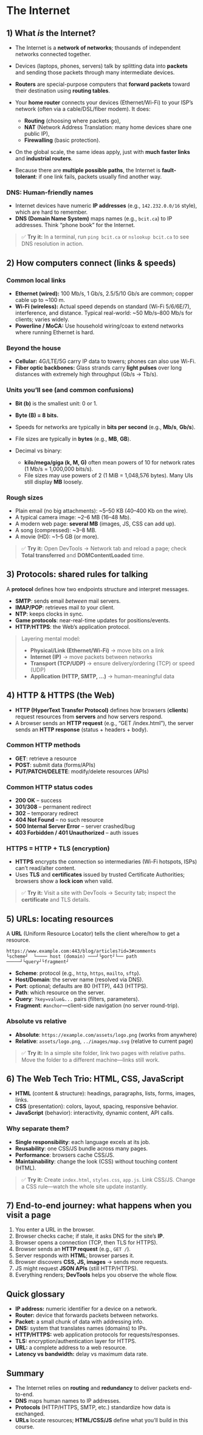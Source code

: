
# The Internet 

## 1) What *is* the Internet?

* The Internet is a **network of networks**; thousands of independent networks connected together.
* Devices (laptops, phones, servers) talk by splitting data into **packets** and sending those packets through many intermediate devices.
* **Routers** are special-purpose computers that **forward packets** toward their destination using **routing tables**.
* Your **home router** connects your devices (Ethernet/Wi-Fi) to your ISP’s network (often via a cable/DSL/fiber modem). It does:

  * **Routing** (choosing where packets go),
  * **NAT** (Network Address Translation: many home devices share one public IP),
  * **Firewalling** (basic protection).
* On the global scale, the same ideas apply, just with **much faster links** and **industrial routers**.
* Because there are **multiple possible paths**, the Internet is **fault-tolerant**: if one link fails, packets usually find another way.

### DNS: Human-friendly names

* Internet devices have numeric **IP addresses** (e.g., `142.232.0.0/16` style), which are hard to remember.
* **DNS (Domain Name System)** maps names (e.g., `bcit.ca`) to IP addresses. Think “phone book” for the Internet.

> ✅ **Try it:** In a terminal, run `ping bcit.ca` or `nslookup bcit.ca` to see DNS resolution in action.


## 2) How computers connect (links & speeds)

### Common local links

* **Ethernet (wired):** 100 Mb/s, 1 Gb/s, 2.5/5/10 Gb/s are common; copper cable up to \~100 m.
* **Wi-Fi (wireless):** Actual speed depends on standard (Wi-Fi 5/6/6E/7), interference, and distance. Typical real-world: \~50 Mb/s–800 Mb/s for clients; varies widely.
* **Powerline / MoCA:** Use household wiring/coax to extend networks where running Ethernet is hard.

### Beyond the house

* **Cellular:** 4G/LTE/5G carry IP data to towers; phones can also use Wi-Fi.
* **Fiber optic backbones:** Glass strands carry **light pulses** over long distances with extremely high throughput (Gb/s → Tb/s).

### Units you’ll see (and common confusions)

* **Bit (b)** is the smallest unit: 0 or 1.
* **Byte (B) = 8 bits.**
* Speeds for networks are typically in **bits per second** (e.g., **Mb/s**, **Gb/s**).
* File sizes are typically in **bytes** (e.g., **MB**, **GB**).
* Decimal vs binary:

  * **kilo/mega/giga (k, M, G)** often mean powers of 10 for network rates (1 Mb/s = 1,000,000 bits/s).
  * File sizes may use powers of 2 (1 MiB = 1,048,576 bytes). Many UIs still display **MB** loosely.

### Rough sizes

* Plain email (no big attachments): \~5–50 KB (40–400 Kb on the wire).
* A typical camera image: \~2–6 MB (16–48 Mb).
* A modern web page: **several MB** (images, JS, CSS can add up).
* A song (compressed): \~3–8 MB.
* A movie (HD): \~1–5 GB (or more).

> ✅ **Try it:** Open DevTools → Network tab and reload a page; check **Total transferred** and **DOMContentLoaded** time.

## 3) Protocols: shared rules for talking

A **protocol** defines how two endpoints structure and interpret messages.

* **SMTP**: sends email *between* mail servers.
* **IMAP/POP**: retrieves mail *to* your client.
* **NTP**: keeps clocks in sync.
* **Game protocols**: near-real-time updates for positions/events.
* **HTTP**/**HTTPS**: the Web’s application protocol.

> Layering mental model:
>
> * **Physical/Link (Ethernet/Wi-Fi)** → move bits on a link
> * **Internet (IP)** → move packets between networks
> * **Transport (TCP/UDP)** → ensure delivery/ordering (TCP) or speed (UDP)
> * **Application (HTTP, SMTP, …)** → human-meaningful data


<!-- Here’s the relationship 

---

<!-- ### 1. **Protocols “live” at specific layers**

Each **layer** in the network stack has a **role**, and protocols are the concrete rules/mechanisms that operate at that layer.

* Example: At the **Transport Layer**, **TCP** and **UDP** define how applications exchange data reliably or quickly.
* At the **Application Layer**, **HTTP**, **SMTP**, and **IMAP** define how human-meaningful tasks (web browsing, email) happen.

---

### 2. **Layers hide complexity**

A higher layer doesn’t need to know how the lower layer works in detail—it just trusts its service.

* HTTP doesn’t care whether the message crosses Wi-Fi, Ethernet, or fiber; it only cares that TCP provides a reliable stream.
* SMTP relies on TCP for ordering and delivery, but focuses only on *email message structure*.

---

### 3. **Protocols build on each other**

Protocols often **stack vertically** across layers. For example:

* **HTTP** (Application) runs on **TCP** (Transport), which runs on **IP** (Internet), which runs on **Ethernet/Wi-Fi** (Link/Physical).
* Each layer adds headers or formatting for its purpose, then hands data down to the next.

---

### 4. **Mental model**

* **Layer = abstraction / service.**
* **Protocol = implementation / rules.**

So, you can think of **layers as “what needs to be done”** (move bits, deliver packets, deliver messages), and **protocols as “how it’s done”** at that layer (Ethernet, IP, TCP, HTTP).
 -->


## 4) HTTP & HTTPS (the Web)

* **HTTP (HyperText Transfer Protocol)** defines how browsers (**clients**) request resources from **servers** and how servers respond.
* A browser sends an **HTTP request** (e.g., “GET /index.html”), the server sends an **HTTP response** (status + headers + body).

### Common HTTP methods

* **GET**: retrieve a resource
* **POST**: submit data (forms/APIs)
* **PUT/PATCH/DELETE**: modify/delete resources (APIs)

### Common HTTP status codes

* **200 OK** – success
* **301/308** – permanent redirect
* **302** – temporary redirect
* **404 Not Found** – no such resource
* **500 Internal Server Error** – server crashed/bug
* **403 Forbidden / 401 Unauthorized** – auth issues

### HTTPS = HTTP + TLS (encryption)

* **HTTPS** encrypts the connection so intermediaries (Wi-Fi hotspots, ISPs) can’t read/alter content.
* Uses **TLS** and **certificates** issued by trusted Certificate Authorities; browsers show a **lock icon** when valid.

> ✅ **Try it:** Visit a site with DevTools → Security tab; inspect the **certificate** and TLS details.


## 5) URLs: locating resources

A **URL** (Uniform Resource Locator) tells the client where/how to get a resource.

```
https://www.example.com:443/blog/articles?id=3#comments
└scheme┘  └──── host (domain) ───┘└port┘└── path ─────┘└query┘└fragment┘
```

* **Scheme**: protocol (e.g., `http`, `https`, `mailto`, `sftp`).
* **Host/Domain**: the server name (resolved via DNS).
* **Port**: optional; defaults are 80 (HTTP), 443 (HTTPS).
* **Path**: which resource on the server.
* **Query**: `?key=value&...` pairs (filters, parameters).
* **Fragment**: `#anchor`—client-side navigation (no server round-trip).

### Absolute vs relative

* **Absolute**: `https://example.com/assets/logo.png` (works from anywhere)
* **Relative**: `assets/logo.png`, `../images/map.svg` (relative to current page)

> ✅ **Try it:** In a simple site folder, link two pages with relative paths. Move the folder to a different machine—links still work.


## 6) The Web Tech Trio: HTML, CSS, JavaScript

* **HTML** (content & structure): headings, paragraphs, lists, forms, images, links.
* **CSS** (presentation): colors, layout, spacing, responsive behavior.
* **JavaScript** (behavior): interactivity, dynamic content, API calls.

### Why separate them?

* **Single responsibility**: each language excels at its job.
* **Reusability**: one CSS/JS bundle across many pages.
* **Performance**: browsers cache CSS/JS.
* **Maintainability**: change the look (CSS) without touching content (HTML).

> ✅ **Try it:** Create `index.html`, `styles.css`, `app.js`. Link CSS/JS. Change a CSS rule—watch the whole site update instantly.


## 7) End-to-end journey: what happens when you visit a page

1. You enter a URL in the browser.
2. Browser checks cache; if stale, it asks DNS for the site’s **IP**.
3. Browser opens a connection (TCP, then TLS for HTTPS).
4. Browser sends an **HTTP request** (e.g., `GET /`).
5. Server responds with **HTML**; browser parses it.
6. Browser discovers **CSS, JS, images** → sends more requests.
7. JS might request **JSON APIs** (still HTTP/HTTPS).
8. Everything renders; **DevTools** helps you observe the whole flow.



## Quick glossary

* **IP address:** numeric identifier for a device on a network.
* **Router:** device that forwards packets between networks.
* **Packet:** a small chunk of data with addressing info.
* **DNS:** system that translates names (domains) to IPs.
* **HTTP/HTTPS:** web application protocols for requests/responses.
* **TLS:** encryption/authentication layer for HTTPS.
* **URL:** a complete address to a web resource.
* **Latency vs bandwidth:** delay vs maximum data rate.


## Summary

* The Internet relies on **routing** and **redundancy** to deliver packets end-to-end.
* **DNS** maps human names to IP addresses.
* **Protocols** (HTTP/HTTPS, SMTP, etc.) standardize how data is exchanged.
* **URLs** locate resources; **HTML/CSS/JS** define what you’ll build in this course.

